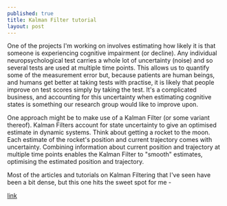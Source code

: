 ```yaml
---
published: true
title: Kalman Filter tutorial
layout: post
---
```


One of the projects I'm working on involves estimating how likely it is that someone is experiencing cognitive impairment (or decline). Any individual neuropsychological test carries a whole lot of uncertainty (noise) and so several tests are used at multiple time points. This allows us to quantify some of the measurement error but, because patients are human beings, and humans get better at taking tests with practise, it is likely that people improve on test scores simply by taking the test. It's a complicated business, and accounting for this uncertainty when estimating cognitive states is something our research group would like to improve upon.

One approach might be to make use of a Kalman Filter (or some variant thereof). Kalman Filters account for state uncertainty to give an optimised estimate in dynamic systems. Think about getting a rocket to the moon. Each estimate of the rocket's position and current trajectory comes with uncertainty. Combining information about current position and trajectory at multiple time points enables the Kalman Filter to "smooth" estimates, optimising the estimated position and trajectory.

Most of the articles and tutorials on Kalman Filtering that I've seen have been a bit dense, but this one hits the sweet spot for me -

[link](http://www.magesblog.com/2015/01/kalman-filter-example-visualised-with-r.html)
